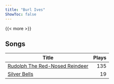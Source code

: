 ```yaml
---
title: "Burl Ives"
ShowToc: false
---
```


{{< more >}}

## Songs
Title | Plays 
----- | -----: 
[Rudolph The Red-Nosed Reindeer](/songs/rudolph-the-red-nosed-reindeer) | 135
[Silver Bells](/songs/silver-bells) | 19

